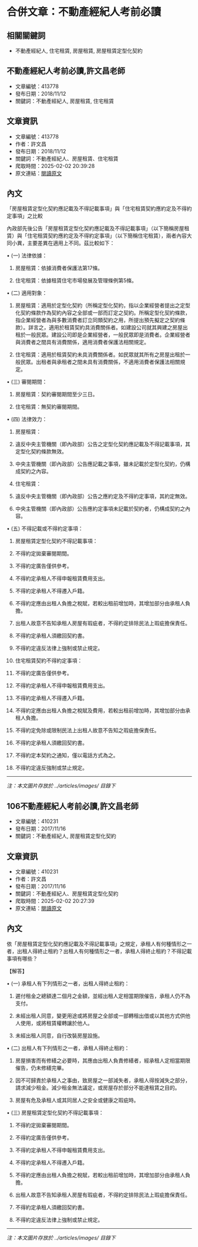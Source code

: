 # 合併文章：不動產經紀人考前必讀

## 相關關鍵詞
- 不動產經紀人, 住宅租賃, 房屋租賃, 房屋租賃定型化契約

## 不動產經紀人考前必讀,許文昌老師
- 文章編號：413778
- 發布日期：2018/11/12
- 關鍵詞：不動產經紀人, 房屋租賃, 住宅租賃


## 文章資訊
- 文章編號：413778
- 作者：許文昌
- 發布日期：2018/11/12
- 關鍵詞：不動產經紀人、房屋租賃、住宅租賃
- 爬取時間：2025-02-02 20:39:28
- 原文連結：[閱讀原文](https://real-estate.get.com.tw/Columns/detail.aspx?no=413778)

## 內文
「房屋租賃定型化契約應記載及不得記載事項」與「住宅租賃契約應約定及不得約定事項」之比較

內政部先後公告「房屋租賃定型化契約應記載及不得記載事項」（以下簡稱房屋租賃）與「住宅租賃契約應約定及不得約定事項」（以下簡稱住宅租賃），兩者內容大同小異，主要差異在適用上不同。茲比較如下：

• (一) 法律依據：

1. 房屋租賃：依據消費者保護法第17條。

2. 住宅租賃：依據租賃住宅市場發展及管理條例第5條。

• (二) 適用對象：

1. 房屋租賃：適用於定型化契約（所稱定型化契約，指以企業經營者提出之定型化契約條款作為契約內容之全部或一部而訂定之契約。所稱定型化契約條款，指企業經營者為與多數消費者訂立同類契約之用，所提出預先擬定之契約條款）。詳言之，適用於租賃契約具消費關係者。如建設公司就其興建之房屋出租於一般民眾。建設公司即是企業經營者，一般民眾即是消費者。企業經營者與消費者之間具有消費關係，適用消費者保護法相關規定。

2. 住宅租賃：適用於租賃契約未具消費關係者。如民眾就其所有之房屋出租於一般民眾。出租者與承租者之間未具有消費關係，不適用消費者保護法相關規定。

• (三) 審閱期間：

1. 房屋租賃：契約審閱期間至少三日。

2. 住宅租賃：無契約審閱期間。

• (四) 法律效力：

1. 房屋租賃：

1. 違反中央主管機關（即內政部）公告之定型化契約應記載及不得記載事項，其定型化契約條款無效。

2. 中央主管機關（即內政部）公告應記載之事項，雖未記載於定型化契約，仍構成契約之內容。

2. 住宅租賃：

1. 違反中央主管機關（即內政部）公告之應約定及不得約定事項，其約定無效。

2. 中央主管機關（即內政部）公告應約定事項未記載於契約者，仍構成契約之內容。

• (五) 不得記載或不得約定事項：

1. 房屋租賃定型化契約不得記載事項：

1. 不得約定拋棄審閱期間。

2. 不得約定廣告僅供參考。

3. 不得約定承租人不得申報租賃費用支出。

4. 不得約定承租人不得遷入戶籍。

5. 不得約定應由出租人負擔之稅賦，若較出租前增加時，其增加部分由承租人負擔。

6. 出租人故意不告知承租人房屋有瑕疵者，不得約定排除民法上瑕疵擔保責任。

7. 不得約定承租人須繳回契約書。

8. 不得約定違反法律上強制或禁止規定。

2. 住宅租賃契約不得約定事項：

1. 不得約定廣告僅供參考。

2. 不得約定承租人不得申報租賃費用支出。

3. 不得約定承租人不得遷入戶籍。

4. 不得約定應由出租人負擔之稅賦及費用，若較出租前增加時，其增加部分由承租人負擔。

5. 不得約定免除或限制民法上出租人故意不告知之瑕疵擔保責任。

6. 不得約定承租人須繳回契約書。

7. 不得約定本契約之通知，僅以電話方式為之。

8. 不得約定違反強制或禁止規定。
---
*注：本文圖片存放於 ../articles/images/ 目錄下*


## 106不動產經紀人考前必讀,許文昌老師
- 文章編號：410231
- 發布日期：2017/11/16
- 關鍵詞：不動產經紀人, 房屋租賃定型化契約


## 文章資訊
- 文章編號：410231
- 作者：許文昌
- 發布日期：2017/11/16
- 關鍵詞：不動產經紀人、房屋租賃定型化契約
- 爬取時間：2025-02-02 20:27:39
- 原文連結：[閱讀原文](https://real-estate.get.com.tw/Columns/detail.aspx?no=410231)

## 內文
依「房屋租賃定型化契約應記載及不得記載事項」之規定，承租人有何種情形之一者，出租人得終止租約？出租人有何種情形之一者，承租人得終止租約？不得記載事項有哪些？

【解答】

• (一) 承租人有下列情形之一者，出租人得終止租約：

1. 遲付租金之總額達二個月之金額，並經出租人定相當期限催告，承租人仍不為支付。

2. 未經出租人同意，變更用途或將房屋之全部或一部轉租出借或以其他方式供他人使用，或將租賃權轉讓於他人。

3. 未經出租人同意，自行改裝房屋設施。

• (二) 出租人有下列情形之一者，承租人得終止租約：

1. 房屋損害而有修繕之必要時，其應由出租人負責修繕者，經承租人定相當期限催告，仍未修繕完畢。

2. 因不可歸責於承租人之事由，致房屋之一部減失者，承租人得按減失之部分，請求減少租金。減少租金無法議定，或房屋存於部分不能達租賃之目的。

3. 房屋有危及承租人或其同居人之安全或健康之瑕疵時。

• (三) 房屋租賃定型化契約不得記載事項：

1. 不得約定拋棄審閱期間。

2. 不得約定廣告僅供參考。

3. 不得約定承租人不得申報租賃費用支出。

4. 不得約定承租人不得遷入戶籍。

5. 不得約定應由出租人負擔之稅賦，若較出租前增加時，其增加部分由承租人負擔。

6. 出租人故意不告知承租人房屋有瑕疵者，不得約定排除民法上瑕疵擔保責任。

7. 不得約定承租人須繳回契約書。

8. 不得約定違反法律上強制或禁止規定。
---
*注：本文圖片存放於 ../articles/images/ 目錄下*

